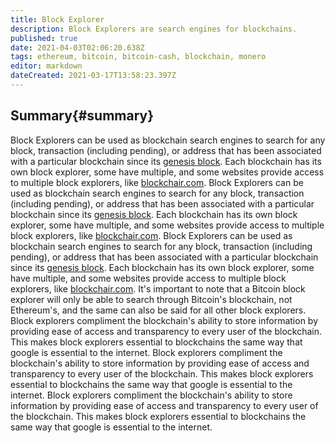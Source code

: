 ```yaml
---
title: Block Explorer
description: Block Explorers are search engines for blockchains.
published: true
date: 2021-04-03T02:06:20.638Z
tags: ethereum, bitcoin, bitcoin-cash, blockchain, monero
editor: markdown
dateCreated: 2021-03-17T13:58:23.397Z
---
```


## Summary{#summary}

Block Explorers can be used as blockchain search engines to search for any block, transaction (including pending), or address that has been associated with a particular blockchain since its [genesis block](#genesis-block). Each blockchain has its own block explorer, some have multiple, and some websites provide access to multiple block explorers, like [blockchair.com](https://www.blockchair.com/). Block Explorers can be used as blockchain search engines to search for any block, transaction (including pending), or address that has been associated with a particular blockchain since its [genesis block](#genesis-block). Each blockchain has its own block explorer, some have multiple, and some websites provide access to multiple block explorers, like [blockchair.com](https://www.blockchair.com/). Block Explorers can be used as blockchain search engines to search for any block, transaction (including pending), or address that has been associated with a particular blockchain since its [genesis block](). Each blockchain has its own block explorer, some have multiple, and some websites provide access to multiple block explorers, like [blockchair.com](https://www.blockchair.com/). It's important to note that a Bitcoin block explorer will only be able to search through Bitcoin's blockchain, not Ethereum's, and the same can also be said for all other block explorers. Block explorers compliment the blockchain's ability to store information by providing ease of access and transparency to every user of the blockchain. This makes block explorers essential to blockchains the same way that google is essential to the internet. Block explorers compliment the blockchain's ability to store information by providing ease of access and transparency to every user of the blockchain. This makes block explorers essential to blockchains the same way that google is essential to the internet. Block explorers compliment the blockchain's ability to store information by providing ease of access and transparency to every user of the blockchain. This makes block explorers essential to blockchains the same way that google is essential to the internet.
